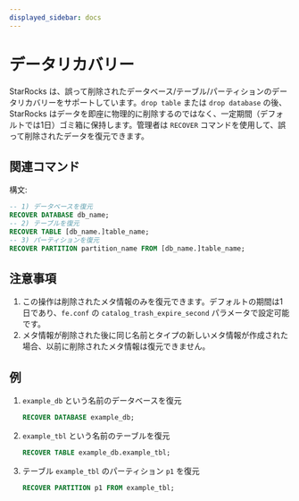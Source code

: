 ```yaml
---
displayed_sidebar: docs
---
```


# データリカバリー

StarRocks は、誤って削除されたデータベース/テーブル/パーティションのデータリカバリーをサポートしています。`drop table` または `drop database` の後、StarRocks はデータを即座に物理的に削除するのではなく、一定期間（デフォルトでは1日）ゴミ箱に保持します。管理者は `RECOVER` コマンドを使用して、誤って削除されたデータを復元できます。

## 関連コマンド

構文:

~~~sql
-- 1) データベースを復元
RECOVER DATABASE db_name;
-- 2) テーブルを復元
RECOVER TABLE [db_name.]table_name;
-- 3) パーティションを復元
RECOVER PARTITION partition_name FROM [db_name.]table_name;
~~~

## 注意事項

1. この操作は削除されたメタ情報のみを復元できます。デフォルトの期間は1日であり、`fe.conf` の `catalog_trash_expire_second` パラメータで設定可能です。
2. メタ情報が削除された後に同じ名前とタイプの新しいメタ情報が作成された場合、以前に削除されたメタ情報は復元できません。

## 例

1. `example_db` という名前のデータベースを復元

    ~~~sql
    RECOVER DATABASE example_db;
    ~~~

2. `example_tbl` という名前のテーブルを復元

    ~~~sql
    RECOVER TABLE example_db.example_tbl;
    ~~~

3. テーブル `example_tbl` のパーティション `p1` を復元

    ~~~sql
    RECOVER PARTITION p1 FROM example_tbl;
    ~~~